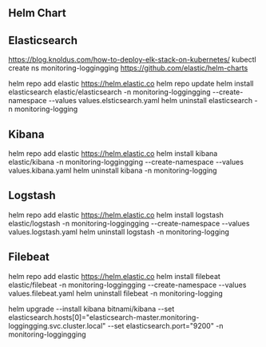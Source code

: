 
## Helm Chart
## Elasticsearch
https://blog.knoldus.com/how-to-deploy-elk-stack-on-kubernetes/
kubectl create ns monitoring-loggingging 
https://github.com/elastic/helm-charts

helm repo add elastic https://helm.elastic.co
helm repo update
helm install elasticsearch elastic/elasticsearch -n monitoring-loggingging --create-namespace --values values.elsticsearch.yaml
helm uninstall elasticsearch -n monitoring-logging 

## Kibana
helm repo add elastic https://helm.elastic.co
helm install kibana elastic/kibana -n monitoring-loggingging --create-namespace --values values.kibana.yaml
helm uninstall kibana -n monitoring-logging 

## Logstash
helm repo add elastic https://helm.elastic.co
helm install logstash elastic/logstash -n monitoring-loggingging --create-namespace --values values.logstash.yaml
helm uninstall logstash -n monitoring-logging

## Filebeat
helm repo add elastic https://helm.elastic.co
helm install filebeat elastic/filebeat -n monitoring-loggingging --create-namespace --values values.filebeat.yaml
helm uninstall filebeat -n monitoring-logging


helm upgrade --install kibana bitnami/kibana --set elasticsearch.hosts[0]="elasticsearch-master.monitoring-loggingging.svc.cluster.local" --set elasticsearch.port="9200" -n monitoring-loggingging 